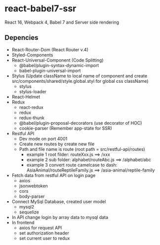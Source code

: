 # react-babel7-ssr
React 16, Webpack 4, Babel 7 and Server side rendering

## Depencies
- React-Router-Dom (React Router v.4)
- Styled-Components
- React-Universal-Component (Code Splitting)
  - @babel/plugin-syntax-dynamic-import
  - babel-plugin-universal-import
- Stylus (Update className to local name of component and create src/components/shared/style.global.styl for global css className)
  - stylus
  - stylus-loader
- React-Helmet
- Redux
  - react-redux
  - redux
  - redux-thunk
  - @babel/plugin-proposal-decorators (use decorator of HOC)
  - cookie-parser (Remember app-state for SSR)
- Restful API 
  - Dev mode on port 4001
  - Create new routes by create new file 
  - Path and file name is route (root path = src/restful-api/routes)
    - example 1 root filder: routeXxx.js ==> /xxx
    - example 2 sub folder: alphabet/routeAbc.js ==> /alphabet/abc
    - example 3 convert route camelcase to dash: AsiaAnimal/routeReptileFamily.js ==> /asia-animal/reptile-family
- Fetch data from restful API on login page
  - axios
  - jsonwebtoken
  - cors
  - body-parser
- Connect MySql Database, created user model
  - mysql2
  - sequelize
- In API change login by array data to mysql data
- In frontend 
  - axios for request API 
  - set authorization header
  - set current user to redux
